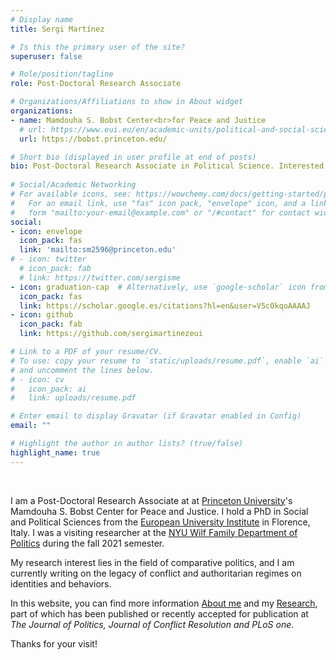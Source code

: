 ```yaml
---
# Display name
title: Sergi Martínez

# Is this the primary user of the site?
superuser: false

# Role/position/tagline
role: Post-Doctoral Research Associate

# Organizations/Affiliations to show in About widget
organizations:
- name: Mamdouha S. Bobst Center<br>for Peace and Justice
  # url: https://www.eui.eu/en/academic-units/political-and-social-sciences
  url: https://bobst.princeton.edu/ 

# Short bio (displayed in user profile at end of posts)
bio: Post-Doctoral Research Associate in Political Science. Interested in the legacy of conflict and authoritarian regimes.
 
# Social/Academic Networking
# For available icons, see: https://wowchemy.com/docs/getting-started/page-builder/#icons
#   For an email link, use "fas" icon pack, "envelope" icon, and a link in the
#   form "mailto:your-email@example.com" or "/#contact" for contact widget.
social:
- icon: envelope
  icon_pack: fas
  link: 'mailto:sm2596@princeton.edu'
# - icon: twitter
  # icon_pack: fab
  # link: https://twitter.com/sergisme
- icon: graduation-cap  # Alternatively, use `google-scholar` icon from `ai` icon pack
  icon_pack: fas
  link: https://scholar.google.es/citations?hl=en&user=V5c0kqoAAAAJ
- icon: github
  icon_pack: fab
  link: https://github.com/sergimartinezeui

# Link to a PDF of your resume/CV.
# To use: copy your resume to `static/uploads/resume.pdf`, enable `ai` icons in `params.toml`, 
# and uncomment the lines below.
# - icon: cv
#   icon_pack: ai
#   link: uploads/resume.pdf

# Enter email to display Gravatar (if Gravatar enabled in Config)
email: ""

# Highlight the author in author lists? (true/false)
highlight_name: true
---
```


<font color="white"> . </font>

I am a Post-Doctoral Research Associate at  at [Princeton University](https://politics.princeton.edu/)'s Mamdouha S. Bobst Center for Peace and Justice. I hold a PhD in Social and Political Sciences from the [European University Institute](https://www.eui.eu/en/academic-units/political-and-social-sciences) in Florence, Italy. I was a visiting researcher at the [NYU Wilf Family Department of Politics](https://as.nyu.edu/departments/politics.html) during the fall 2021 semester.

My research interest lies in the field of comparative politics, and I am currently writing on the legacy of conflict and authoritarian regimes on identities and behaviors. 

In this website, you can find more information [About me](https://sergi-martinez.com/#projects) and my [Research](https://sergi-martinez.com/#featured), part of which has been published or recently accepted for publication at *The Journal of Politics, Journal of Conflict Resolution and PLoS one*.

Thanks for your visit!
